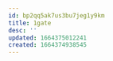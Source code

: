 ```yaml
---
id: bp2qq5ak7us3bu7jeg1y9km
title: 1gate
desc: ''
updated: 1664375012241
created: 1664374938545
---
```

